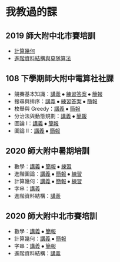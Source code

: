 # 我教過的課

## 2019 師大附中北市賽培訓
- [計算幾何](https://hackmd.io/@wiwiho/SJJJXCuKr/)
- [進階資料結構與莫隊算法](https://hackmd.io/@wiwiho/SJPF5GrqB)

## 108 下學期師大附中電算社社課
- 競賽基本知識：[講義](https://drive.google.com/file/d/1zKU1k9WOu37fmAHyaePmZEI_jwDM81s4/view?usp=sharing) ⦁ [練習答案](https://drive.google.com/file/d/1sDuIcpVw-L1yX6pAvRcY7DMBp9GRtb_s/view?usp=sharing) ⦁ [簡報](https://hackmd.io/@wiwiho/crc1082algo01)
- 搜尋與排序：[講義](https://drive.google.com/open?id=1j_4irJ5BqZwv3XJ5rAQ_ZZm8gS0_WQq2) ⦁ [練習答案](https://drive.google.com/open?id=1aAV-l5eUdbvAdWIjmjUKtI7MEDQuJxZ2) ⦁ [簡報](https://hackmd.io/@wiwiho/crc1082algo02)
- 枚舉與 Greedy：[講義](https://drive.google.com/file/d/16Vkr0CEnEle5QeqGRqr2bqPN2rZTPupZ/view?usp=sharing) ⦁ [簡報](https://hackmd.io/@wiwiho/crc1082algo03)
- 分治法與動態規劃：[講義](https://drive.google.com/file/d/1SxuBzDDbgmpo2j2PyXEQ2Oe8BgVqM_DH/view?usp=sharing) ⦁ [簡報](https://hackmd.io/@wiwiho/crc1082algo04)
- 圖論 I：[講義](https://drive.google.com/file/d/1ULVU0j--X5j_9WDWDchr2rnfosfb2hw-/view?usp=sharing) ⦁ [簡報](https://hackmd.io/@wiwiho/crc1082algo05)
- 圖論 II：[講義](https://drive.google.com/file/d/1RlfGR9POKmnsloUOh8jMxZS9rxnDr_nE/view?usp=sharing) ⦁ [簡報](https://hackmd.io/@wiwiho/crc1082algo06)

## 2020 師大附中暑期培訓
- 數學：[講義](https://drive.google.com/file/d/1xXk20zUGjOW5w06peq-lTYuqHWek7qDe/view?usp=sharing) ⦁ [簡報](https://drive.google.com/file/d/1X74agYn6VgjSCQRgyg9HDxbfx_sQ14zZ/view?usp=sharing) ⦁ [練習](https://hackmd.io/@wiwiho/HSNU2020summer-math)
- 進階圖論：[講義](https://drive.google.com/file/d/1oc8ABGO5HGYkgOOyu5fNtAqYZJPjG4ez/view?usp=sharing) ⦁ [簡報](https://drive.google.com/file/d/1N4q3zE--x3F5J82zfhTV9yY-yB8YTVjV/view?usp=sharing) ⦁ [練習](https://hackmd.io/@wiwiho/HSNU2020summer-advgraph)
- 計算幾何：[講義](https://drive.google.com/file/d/1D0ot4yBTYOOMpw2n28K6gkB1_52A57TK/view?usp=sharing) ⦁ [簡報](https://drive.google.com/file/d/1vEVHiDmq7GqK2o5zymBYeXA_ikPqObIa/view?usp=sharing) ⦁ [練習](https://hackmd.io/@wiwiho/HSNU2020summer-geometry)
- 字串：[講義](https://drive.google.com/file/d/1tS7L3wzmiTr378iqfaSbfvoKbXHlfAjn/view?usp=sharing)
- 進階資料結構：[講義](https://drive.google.com/file/d/1q2I8a9bznxdF6_JynzxeDvNC3abKj6qc/view?usp=sharing)

## 2020 師大附中北市賽培訓
- 數學：[講義](https://drive.google.com/file/d/1UvWuy2TrVI64HowzogGRc9wZRjrjvXqx/view?usp=sharing) ⦁ [簡報](https://drive.google.com/file/d/1cfK5-c83It0nG0KPZRpDLZAPKO9IAxwv/view?usp=sharing)
- 計算幾何：[講義](https://drive.google.com/file/d/1m22T3llYm2DpTYcif54OwvXHJYo-CsLT/view?usp=sharing) ⦁ [簡報](https://drive.google.com/file/d/1nKskqTWaTC6oEaW57s5wcraQAeKJWL0x/view?usp=sharing)
- 字串：[講義](https://drive.google.com/file/d/1xnc89nQbvL2wcdHT3OUP2alRB0aHZP6K/view?usp=sharing) ⦁ [簡報](https://drive.google.com/file/d/1tn2FLrbTSDhPyDhA7jgHhdkzPVRNnvmb/view?usp=sharing)
- 進階資料結構：[講義](https://drive.google.com/file/d/1XT5vANL4HWSprjnR4FZ9qkoMFSEzH-vE/view?usp=sharing)
